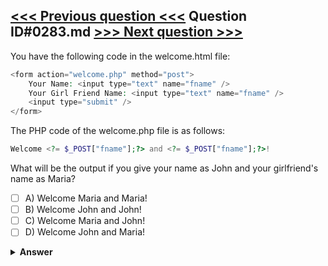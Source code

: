 [<<< Previous question <<<](0282.md)   Question ID#0283.md   [>>> Next question >>>](0284.md)
---

You have the following code in the welcome.html file:
```php
<form action="welcome.php" method="post">
    Your Name: <input type="text" name="fname" />
    Your Girl Friend Name: <input type="text" name="fname" />
    <input type="submit" />
</form>
```
The PHP code of the welcome.php file is as follows:
```php
Welcome <?= $_POST["fname"];?> and <?= $_POST["fname"];?>!
```
What will be the output if you give your name as John and your girlfriend's name as Maria?

- [ ] A) Welcome Maria and Maria!
- [ ] B) Welcome John and John!
- [ ] C) Welcome Maria and John!
- [ ] D) Welcome John and Maria!

<details><summary><b>Answer</b></summary>
<p>
  Answer: <strong>A</strong>
</p>
</details>
